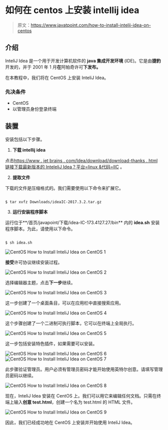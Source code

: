 # 如何在 centos 上安装 intellij idea

> 原文：<https://www.javatpoint.com/how-to-install-intelij-idea-on-centos>

## 介绍

InteliJ Idea 是一个用于开发计算机软件的 **java 集成开发环境** (IDE)。它是由**捷豹**开发的，并于 2001 年 1 月**在**阿帕奇许可**下发布。**

在本教程中，我们将在 CentOS 上安装 InteliJ Idea。

### 先决条件

*   CentOS
*   以管理员身份登录终端

## 装置

安装包括以下步骤。

1) **下载 intellij idea**

点击[https://www . jet brains . com/Idea/download/download-thanks . html 链接下载最新版本的 InteleliJ Idea？平台=linux &代码=IIC](https://www.jetbrains.com/idea/download/download-thanks.html?platform=linux&code=IIC) 。

2) **提取文件**

下载的文件是压缩格式的。我们需要使用以下命令来扩展它。

```

$ tar xvfz Downloads/ideaIC-2017.3.2.tar.gz

```

3) **运行安装程序脚本**

运行位于**/首页/javapoint/下载/idea-IC-173.4127.27/bin** 内的 **idea.sh** 安装程序脚本。为此，请使用以下命令。

```

$ sh idea.sh   

```

![CentOS How to Install InteliJ Idea on CentOS 1](img/7eee7d4e2a1842bf215be90a1d610b87.png)

**接受**许可协议继续安装过程。

![CentOS How to Install InteliJ Idea on CentOS 2](img/de7c3860d06f30d9af1368621d2b568b.png)

选择编辑器主题，点击**下一步**继续。

![CentOS How to Install InteliJ Idea on CentOS 3](img/1a363549ba41c916a4ad2c1edefc620c.png)

这一步创建了一个桌面条目，可以在应用栏中直接搜索应用。

![CentOS How to Install InteliJ Idea on CentOS 4](img/51fb5a323003682cdd5de5823a67423c.png)

这个步骤创建了一个二进制可执行脚本，它可以在终端上全局执行。

![CentOS How to Install InteliJ Idea on CentOS 5](img/85a80ab1c1e8aa96d1d497ce2d01b330.png)

这一步包括安装特色插件，如果需要可以安装。

![CentOS How to Install InteliJ Idea on CentOS 6](img/82ba5bb5202dbe06684541b079d51ddc.png)
![CentOS How to Install InteliJ Idea on CentOS 7](img/7817b3904d53dedf2fcc83da68be27f6.png)

此步骤验证管理员。用户必须有管理员密码才能开始使用英特尔创意。请填写管理员密码以继续。

![CentOS How to Install InteliJ Idea on CentOS 8](img/b2292b41a7f0a97e53ba0544190ce04e.png)

现在，InteliJ Idea 安装在 CentOS 上。我们可以用它来编辑任何文档。只需在终端上输入**创意 test.html**，创建一个名为 test.html 的 HTML 文件。

![CentOS How to Install InteliJ Idea on CentOS 9](img/29a77351833e858ce8156921397eb39b.png)

因此，我们已经成功地在 CentOS 上安装并开始使用 InteliJ Idea。
